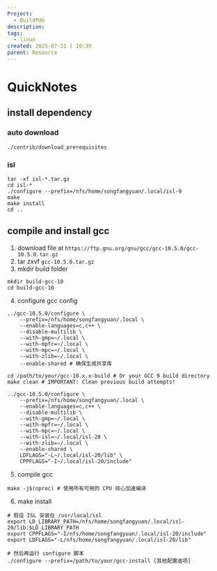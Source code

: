 ```yaml
---
Project:
  - BuildPdb
description:
tags:
  - linux
created: 2025-07-21 | 10:39
parent: Resource
---
```

# QuickNotes
## install dependency

### auto download

```
./contrib/download_prerequisites

```
### isl
```
tar -xf isl-*.tar.gz
cd isl-*
./configure --prefix=/nfs/home/songfangyuan/.local/isl-9
make
make install
cd ..
```

## compile and install gcc 
1. download file at `https://ftp.gnu.org/gnu/gcc/gcc-10.5.0/gcc-10.5.0.tar.gz`
2. tar zxvf `gcc-10.5.0.tar.gz`
3. mkdir build folder
```
mkdir build-gcc-10
cd build-gcc-10
```
4. configure gcc config
```
../gcc-10.5.0/configure \
    --prefix=/nfs/home/songfangyuan/.local \
    --enable-languages=c,c++ \
    --disable-multilib \
    --with-gmp=~/.local \
    --with-mpfr=~/.local \
    --with-mpc=~/.local \
    --with-zlib=~/.local \
    --enable-shared # 确保生成共享库
```

```
cd /path/to/your/gcc-10.x.x-build # Or your GCC 9 build directory
make clean # IMPORTANT: Clean previous build attempts!

```

```
../gcc-10.5.0/configure \
    --prefix=/nfs/home/songfangyuan/.local \
    --enable-languages=c,c++ \
    --disable-multilib \
    --with-gmp=~/.local \
    --with-mpfr=~/.local \
    --with-mpc=~/.local \
    --with-isl=~/.local/isl-20 \
    --with-zlib=~/.local \
    --enable-shared \
    LDFLAGS="-L~/.local/isl-20/lib" \
    CPPFLAGS="-I~/.local/isl-20/include" 
```
5. compile gcc 
```
make -j$(nproc) # 使用所有可用的 CPU 核心加速编译
```
6. make install 

```
# 假设 ISL 安装在 /usr/local/isl
export LD_LIBRARY_PATH=/nfs/home/songfangyuan/.local/isl-20/lib:$LD_LIBRARY_PATH
export CPPFLAGS="-I/nfs/home/songfangyuan/.local/isl-20/include"
export LDFLAGS="-L/nfs/home/songfangyuan/.local/isl-20/lib"

# 然后再运行 configure 脚本
./configure --prefix=/path/to/your/gcc-install [其他配置选项]
```